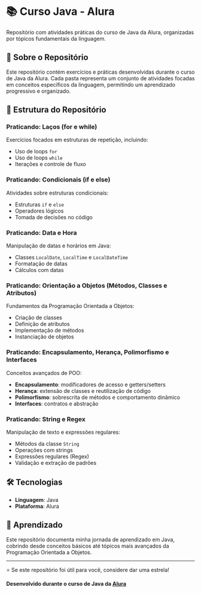 # 📚 Curso Java - Alura

Repositório com atividades práticas do curso de Java da Alura, organizadas por tópicos fundamentais da linguagem.

## 🎯 Sobre o Repositório

Este repositório contém exercícios e práticas desenvolvidas durante o curso de Java da Alura. Cada pasta representa um conjunto de atividades focadas em conceitos específicos da linguagem, permitindo um aprendizado progressivo e organizado.

## 📂 Estrutura do Repositório

### Praticando: Laços (for e while)
Exercícios focados em estruturas de repetição, incluindo:
- Uso de loops `for`
- Uso de loops `while`
- Iterações e controle de fluxo

### Praticando: Condicionais (if e else)
Atividades sobre estruturas condicionais:
- Estruturas `if` e `else`
- Operadores lógicos
- Tomada de decisões no código

### Praticando: Data e Hora
Manipulação de datas e horários em Java:
- Classes `LocalDate`, `LocalTime` e `LocalDateTime`
- Formatação de datas
- Cálculos com datas

### Praticando: Orientação a Objetos (Métodos, Classes e Atributos)
Fundamentos da Programação Orientada a Objetos:
- Criação de classes
- Definição de atributos
- Implementação de métodos
- Instanciação de objetos

### Praticando: Encapsulamento, Herança, Polimorfismo e Interfaces
Conceitos avançados de POO:
- **Encapsulamento**: modificadores de acesso e getters/setters
- **Herança**: extensão de classes e reutilização de código
- **Polimorfismo**: sobrescrita de métodos e comportamento dinâmico
- **Interfaces**: contratos e abstração

### Praticando: String e Regex
Manipulação de texto e expressões regulares:
- Métodos da classe `String`
- Operações com strings
- Expressões regulares (Regex)
- Validação e extração de padrões

## 🛠️ Tecnologias

- **Linguagem**: Java
- **Plataforma**: Alura


## 📖 Aprendizado

Este repositório documenta minha jornada de aprendizado em Java, cobrindo desde conceitos básicos até tópicos mais avançados da Programação Orientada a Objetos.

---

⭐ Se este repositório foi útil para você, considere dar uma estrela!

**Desenvolvido durante o curso de Java da [Alura](https://www.alura.com.br/)**
